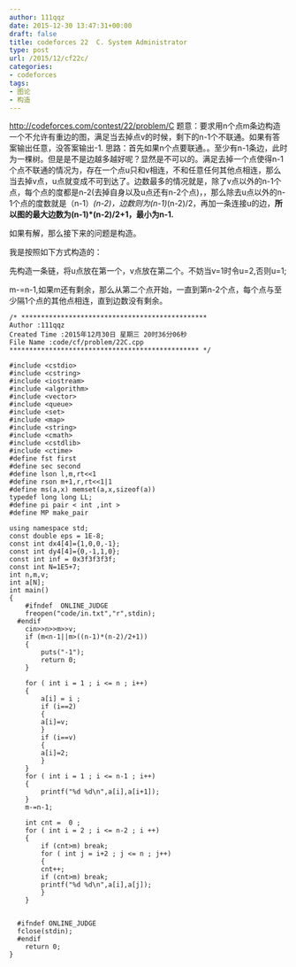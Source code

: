 ```yaml
---
author: 111qqz
date: 2015-12-30 13:47:31+00:00
draft: false
title: codeforces 22  C. System Administrator
type: post
url: /2015/12/cf22c/
categories:
- codeforces
tags:
- 图论
- 构造
---
```


http://codeforces.com/contest/22/problem/C
题意：要求用n个点m条边构造一个不允许有重边的图，满足当去掉点v的时候，剩下的n-1个不联通。如果有答案输出任意，没答案输出-1.
思路：首先如果n个点要联通。。至少有n-1条边，此时为一棵树。但是是不是边越多越好呢？显然是不可以的。满足去掉一个点使得n-1个点不联通的情况为，存在一个点u只和v相连，不和任意任何其他点相连，那么当去掉v点，u点就变成不可到达了。边数最多的情况就是，除了v点以外的n-1个点，每个点的度都是n-2(去掉自身以及u点还有n-2个点)，，那么除去u点以外的n-1个点的度数就是（n-1）*(n-2)，边数则为(n-1)*(n-2)/2，再加一条连接u的边，**所以图的最大边数为(n-1)*(n-2)/2+1，最小为n-1.**

如果有解，那么接下来的问题是构造。

我是按照如下方式构造的：

先构造一条链，将u点放在第一个，v点放在第二个。不妨当v=1时令u=2,否则u=1;

m-=n-1,如果m还有剩余，那么从第二个点开始，一直到第n-2个点，每个点与至少隔1个点的其他点相连，直到边数没有剩余。





    
    /* ***********************************************
    Author :111qqz
    Created Time :2015年12月30日 星期三 20时36分06秒
    File Name :code/cf/problem/22C.cpp
    ************************************************ */
    
    #include <cstdio>
    #include <cstring>
    #include <iostream>
    #include <algorithm>
    #include <vector>
    #include <queue>
    #include <set>
    #include <map>
    #include <string>
    #include <cmath>
    #include <cstdlib>
    #include <ctime>
    #define fst first
    #define sec second
    #define lson l,m,rt<<1
    #define rson m+1,r,rt<<1|1
    #define ms(a,x) memset(a,x,sizeof(a))
    typedef long long LL;
    #define pi pair < int ,int >
    #define MP make_pair
    
    using namespace std;
    const double eps = 1E-8;
    const int dx4[4]={1,0,0,-1};
    const int dy4[4]={0,-1,1,0};
    const int inf = 0x3f3f3f3f;
    const int N=1E5+7;
    int n,m,v;
    int a[N];
    int main()
    {
    	#ifndef  ONLINE_JUDGE 
    	freopen("code/in.txt","r",stdin);
      #endif
    	cin>>n>>m>>v;
    	if (m<n-1||m>((n-1)*(n-2)/2+1))
    	{
    	    puts("-1");
    	    return 0;
    	}
    
    	for ( int i = 1 ; i <= n ; i++)
    	{
    	    a[i] = i ;
    	    if (i==2)
    	    {
    		a[i]=v;
    	    }
    	    if (i==v)
    	    {
    		a[i]=2;
    	    }
    	}
    	for ( int i = 1 ; i <= n-1 ; i++)
    	{
    	    printf("%d %d\n",a[i],a[i+1]);
    	}
    	m-=n-1;
    
    	int cnt =  0 ;
    	for ( int i = 2 ; i <= n-2 ; i ++)
    	{
    	    if (cnt>m) break;
    	    for ( int j = i+2 ; j <= n ; j++)
    	    {
    		cnt++;
    		if (cnt>m) break;
    		printf("%d %d\n",a[i],a[j]);
    	    }
    	}
    
    
      #ifndef ONLINE_JUDGE  
      fclose(stdin);
      #endif
        return 0;
    }
    



